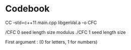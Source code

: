 # Codebook
CC -std=c++11  main.cpp libgenVal.a -o CFC

/CFC 0 seed length size modulus
./CFC 1 seed length size

First argument : (0 for letters, 1 for numbers)
